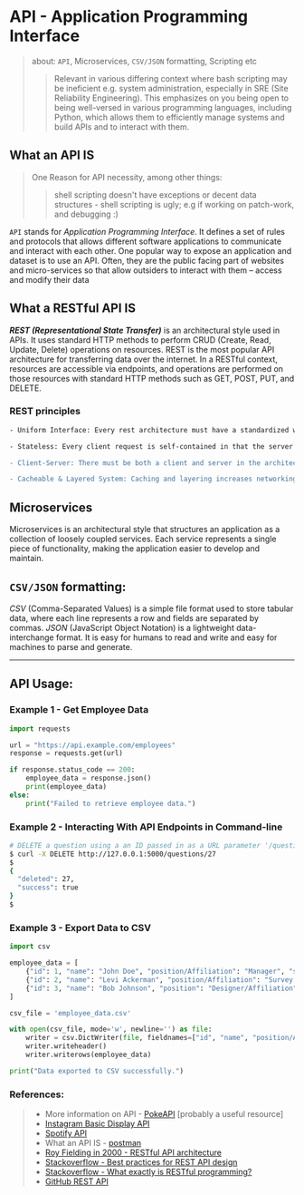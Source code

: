 # API - Application Programming Interface

> about: `API`, Microservices, `CSV/JSON` formatting, Scripting etc  
>> Relevant in various differing context where bash scripting may be ineficient e.g. system administration, especially in SRE (Site Reliability Engineering). This emphasizes on you being open to being well-versed in various programming languages, including Python, which allows them to efficiently manage systems and build APIs and to interact with them.


## What an API IS
> One Reason for API necessity, among other things:  
>> shell scripting doesn't have exceptions or decent data structures - shell scripting is ugly; e.g if working on patch-work, and debugging :)

`API` stands for *Application Programming Interface*. It defines a set of rules and protocols that allows different software applications to communicate and interact with each other. One popular way to expose an application and dataset is to use an API. Often, they are the public facing part of websites and micro-services so that allow outsiders to interact with them – access and modify their data


## What a RESTful API IS

***REST (Representational State Transfer)*** is an architectural style used in APIs. It uses standard HTTP methods to perform CRUD (Create, Read, Update, Delete) operations on resources. REST is the most popular API architecture for transferring data over the internet. In a RESTful context, resources are accessible via endpoints, and operations are performed on those resources with standard HTTP methods such as GET, POST, PUT, and DELETE.

### REST principles

```bash
- Uniform Interface: Every rest architecture must have a standardized way of accessing and processing data resources. This includes unique resource identifiers (i.e., unique URLs) and self-descriptive messages in the server response that describe how to process the representation (for instance JSON vs XML) of the data resource.

- Stateless: Every client request is self-contained in that the server doesn't need to store any application data in order to respond to subsequent requests

- Client-Server: There must be both a client and server in the architecture

- Cacheable & Layered System: Caching and layering increases networking efficiency
```


## Microservices

Microservices is an architectural style that structures an application as a collection of loosely coupled services. Each service represents a single piece of functionality, making the application easier to develop and maintain.


## `CSV/JSON` formatting:

*CSV* (Comma-Separated Values) is a simple file format used to store tabular data, where each line represents a row and fields are separated by commas. *JSON* (JavaScript Object Notation) is a lightweight data-interchange format. It is easy for humans to read and write and easy for machines to parse and generate.


---
## API Usage:

### Example 1 - Get Employee Data

```python
import requests

url = "https://api.example.com/employees"
response = requests.get(url)

if response.status_code == 200:
    employee_data = response.json()
    print(employee_data)
else:
    print("Failed to retrieve employee data.")
```

### Example 2 - Interacting With API Endpoints in Command-line

```bash
# DELETE a question using a an ID passed in as a URL parameter '/questions/${id}'
$ curl -X DELETE http://127.0.0.1:5000/questions/27
$
{
  "deleted": 27,
  "success": true
}
$
```

### Example 3 - Export Data to CSV

```python
import csv

employee_data = [
    {"id": 1, "name": "John Doe", "position/Affiliation": "Manager", "salary": 90000},
    {"id": 2, "name": "Levi Ackerman", "position/Affiliation": "Survey Corp", "salary": 65000},
    {"id": 3, "name": "Bob Johnson", "position": "Designer/Affiliation", "salary": 60000}
]

csv_file = 'employee_data.csv'

with open(csv_file, mode='w', newline='') as file:
    writer = csv.DictWriter(file, fieldnames=["id", "name", "position/Affiliation", "salary"])
    writer.writeheader()
    writer.writerows(employee_data)

print("Data exported to CSV successfully.")
```

### References:

> - More information on API - [PokeAPI](https://pokeapi.co/docs/v2) [probably a useful resource]
> - [Instagram Basic Display API](https://developers.facebook.com/docs/instagram-basic-display-api)
> - [Spotify API](https://developer.spotify.com/documentation/web-api)
> - What an API IS - [postman](https://www.postman.com/what-is-an-api/)
> - [Roy Fielding in 2000 - RESTful API architecture](https://www.ics.uci.edu/~fielding/pubs/dissertation/fielding_dissertation.pdf)
> - [Stackoverflow - Best practices for REST API design](https://stackoverflow.blog/2020/03/02/best-practices-for-rest-api-design/)
> - [Stackoverflow - What exactly is RESTful programming?](https://stackoverflow.com/questions/671118/what-exactly-is-restful-programming)
> - [GitHub REST API](https://docs.github.com/en/rest/quickstart?apiVersion=2022-11-28)
